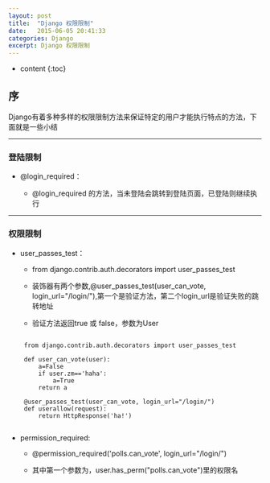 ```yaml
---
layout: post
title:  "Django 权限限制"
date:   2015-06-05 20:41:33
categories: Django
excerpt: Django 权限限制
---
```


* content
{:toc}


## 序

Django有着多种多样的权限限制方法来保证特定的用户才能执行特点的方法，下面就是一些小结

---

### 登陆限制

 * @login_required：

    * @login_required 的方法，当未登陆会跳转到登陆页面，已登陆则继续执行


---

### 权限限制

 * user_passes_test：

    * from django.contrib.auth.decorators import user_passes_test

    * 装饰器有两个参数,@user_passes_test(user_can_vote, login_url="/login/"),第一个是验证方法，第二个login_url是验证失败的跳转地址

    * 验证方法返回true 或 false，参数为User

    <pre><code>
    from django.contrib.auth.decorators import user_passes_test

    def user_can_vote(user):
        a=False
        if user.zm=='haha':
            a=True
        return a

    @user_passes_test(user_can_vote, login_url="/login/")
    def userallow(request):
        return HttpResponse('ha!')
    </code></pre>

 * permission_required:

    * @permission_required('polls.can_vote', login_url="/login/")

    * 其中第一个参数为，user.has_perm("polls.can_vote")里的权限名
